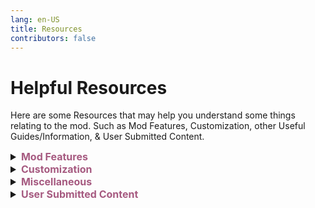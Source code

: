 ```yaml
---
lang: en-US
title: Resources
contributors: false
---
```


# Helpful Resources

Here are some Resources that may help you understand some things relating to the mod. Such as Mod Features, Customization, other Useful Guides/Information, & User Submitted Content.

<font size=3em>
<details>
<summary><b><font color=#a65a80>Mod Features</font></b></summary>
<details>
<summary><b><font color=gray>Hot-Keys</font></b></summary>
Below is a list of Hot-Keys that you can use to make your experience better while playing Town of Host: Enhanced. You can use these Hot-Keys to perform certain actions.<br>
<details>
<summary><b><font color=#996d6d>Everyone</font></b></summary>
<details>
<summary><b><font color=#8a5353>Everyone - General</font></b></summary>
<table>
<tr>
<td align="center"> <b>Hot-Key</b></td>
<td align="center"> <b>Function</b></td>
</tr>
<tr>
<td><kbd>LeftAlt</kbd> + <kbd>Return</kbd></td>
<td>Switch to Fullscreen.</td>
</tr>
<tr>
<td><kbd>LeftAlt</kbd> + <kbd>F4</kbd></td>
<td>Use the Secret Town of Host: Enhanced Exclusive Role.</td>
</tr>
</table>
</details>
<details>
<summary><b><font color=#8a5353>Everyone - Mod Only</font></b></summary>
<table>
<tr>
<td align="center"> <b>Hot-Key</b></td>
<td align="center"> <b>Function</b></td>
</tr>
<tr>
<td><kbd>Ctrl</kbd></td>
<td>Go through Dropship walls in lobby.</td>
</tr>
<tr>
<td><kbd>Tab</kbd></td>
<td>Do next page.</td>
</tr>
<tr>
<td><kbd>F1</kbd></td>
<td>Show role info.</td>
</tr>
<tr>
<td><kbd>F2</kbd></td>
<td>Show add-ons info.</td>
</tr>
<tr>
<td><kbd>F3</kbd></td>
<td>Show role settings.</td>
</tr>
<tr>
<td><kbd>F4</kbd></td>
<td>Show add-ons settings.</td>
</tr>
<tr>
<td><kbd>F10</kbd></td>
<td>Open the game directory.</td>
</tr>
<tr>
<td><kbd>F5</kbd> + <kbd>T</kbd></td>
<td>Reload Custom Translations.</td>
</tr>
<tr>
<td><kbd>F5</kbd> + <kbd>X</kbd></td>
<td>Export Custom Translations and Role Colors.</td>
</tr>
<tr>
<td><kbd>F11</kbd> + <kbd>LeftAlt</kbd></td>
<td>Change the resolution.</td>
</tr>
<tr>
<td><kbd>F1</kbd> + <kbd>LeftCtrl</kbd></td>
<td>Send logs.</td>
</tr>
<tr>
<td><kbd>LeftAlt</kbd> + <kbd>C</kbd></td>
<td>Copy current settings.</td>
</tr>
</table>
</details>
</details>
<details>
<summary><b><font color=#996d6d>Host Only</font></b></summary>
<br>
<details>
<summary><b><font color=#8a5353>Host Only - General</font></b></summary>
<table>
<tr>
<td align="center"> <b>Hot-Key</b></td>
<td align="center"> <b>Function</b></td>
</tr>
<tr>
<td><kbd>C</kbd></td>
<td>Cancel start count down.</td>
</tr>
<tr>
<td><kbd>G</kbd></td>
<td>Show intro.</td>
</tr>
<tr>
<td><kbd>I</kbd></td>
<td>Get Present Coordinate.</td>
</tr>
<tr>
<td><kbd>F6</kbd></td>
<td>Force end meeting & count votes.</td>
</tr>
<tr>
<td><kbd>LeftShift</kbd></td>
<td>Force start game.</td>
</tr>
<tr>
<td><kbd>LeftCtrl</kbd> + <kbd>LMB</kbd></td>
<td>Kill hovered player.</td>
</tr>
<tr>
<td><kbd>N</kbd> + <kbd>LeftCtrl</kbd></td>
<td>Displays the currently valid settings.</td>
</tr>
<tr>
<td><kbd>Return</kbd> + <kbd>C</kbd> + <kbd>LeftShift</kbd></td>
<td>Show chat.</td>
</tr>
<tr>
<td><kbd>Return</kbd> + <kbd>L</kbd> + <kbd>LeftShift</kbd></td>
<td>Force end game.</td>
</tr>
<tr>
<td><kbd>Return</kbd> + <kbd>M</kbd> + <kbd>LeftShift</kbd></td>
<td>Force start/end meeting.</td>
</tr>
<tr>
<td><kbd>LeftCtrl</kbd> + <kbd>LeftShift</kbd> + <kbd>E</kbd> + <kbd>Return</kbd></td>
<td>Suicide.</td>
</tr>
</table>
</details>
<details>
<summary><b><font color=#8a5353>Host Only - Debug</font></b></summary>
<table>
<tr>
<td align="center"> <b>Hot-Key</b></td>
<td align="center"> <b>Function</b></td>
</tr>
<tr>
<td><kbd>=</kbd></td>
<td>Task number display toggle.</td>
</tr>
<tr>
<td><kbd>B</kbd></td>
<td>All players exit vent.</td>
</tr>
<tr>
<td><kbd>C</kbd></td>
<td>All players enter vent.</td>
</tr>
<tr>
<td><kbd>N</kbd></td>
<td>Clear vent.</td>
</tr>
<tr>
<td><kbd>P</kbd></td>
<td>Get Position.</td>
</tr>
<tr>
<td><kbd>Y</kbd></td>
<td>Force sync custom settings.</td>
</tr>
<tr>
<td><kbd>F2</kbd> + <kbd>LeftCtrl</kbd></td>
<td>Whether the toggle log is also output in the game.</td>
</tr>
<tr>
<td><kbd>LeftShift</kbd> + <kbd>V</kbd> + <kbd>Return</kbd></td>
<td>Teleport all players to the host.</td>
</tr>
<tr>
<td><kbd>Return</kbd> + <kbd>F</kbd> + <kbd>LeftShift</kbd></td>
<td>Kill flash.</td>
</tr>
<tr>
<td><kbd>Return</kbd> + <kbd>V</kbd> + <kbd>LeftShift</kbd></td>
<td>Clear self vote only in local game.</td>
</tr>
<tr>
<td><kbd>Return</kbd> + <kbd>D</kbd> + <kbd>LeftShift</kbd></td>
<td>Open all the doors in Airship map.</td>
</tr>
<tr>
<td><kbd>Return</kbd> + <kbd>K</kbd> + <kbd>LeftShift</kbd></td>
<td>Set kill cooldown to 0 seconds.</td>
</tr>
<tr>
<td><kbd>Return</kbd> + <kbd>T</kbd> + <kbd>LeftShift</kbd></td>
<td>Complete all your tasks.</td>
</tr>
</table>
</details>
</details>

> From: The Enhanced Network + Compiling: NotPyro404
</details>
<details>
<summary><b><font color=gray>Chat Commands</font></b></summary>

Below is a list of commands that you can use to make your experience better while playing Town of Host: Enhanced. You can use these commands in the chat box to perform certain actions.<br>

Note: Commands may be locked behind specific settings, such as /rename for Everyone (Which Hosts <i>usually</i> have disabled).<br><br>

Commands that are italicized are considered "essential" and are recommended for all players.<br>
<details>
<summary><b><font color=#996d6d>Everyone</font></b></summary>
<details>
<summary><b><font color=#8a5353>Everyone - General</font></b></summary>
<table>
<tr>
<td align="center"> <b>Command</b></td>
<td align="center"> <b>Function</b></td>
</tr>
<tr>
<td>/apocinfo</td>
<td>See how Apocalypse roles work.</td>
</tr>
<tr>
<td>/apocalypseinfo</td>
<td>See how Apocalypse roles work.</td>
</tr>
<tr>
<td>/covinfo</td>
<td>See how Coven works.</td>
</tr>
<tr>
<td>/coveninfo</td>
<td>See how Coven works.</td>
</tr>
<tr>
<td>/color [color]</td>
<td>Change your Color to any, even if someone's taken it.</td>
</tr>
<tr>
<td>/colour [color]</td>
<td>Change your Color to any, even if someone's taken it.</td>
</tr>
<tr>
<td><b><i>/d</i></b></td>
<td><b>See how you died.</b></td>
</tr>
<tr>
<td><b><i>/death</i></b></td>
<td><b>See how you died.</b></td>
</tr>
<tr>
<td>/ghostinfo</td>
<td>See how Ghost roles work.</td>
</tr>
<tr>
<td>/h</td>
<td>Display out-of-date command info.</td>
</tr>
<tr>
<td>/help</td>
<td>Display out-of-date command info.</td>
</tr>
<tr>
<td>/icon</td>
<td><b>Display icons and what they mean.</b></td>
</tr>
<tr>
<td>/icons</td>
<td>Display icons and what they mean.</td>
</tr>
<tr>
<td>/iconhelp</td>
<td>Display icons and what they mean.</td>
</tr>
<tr>
<td>/kc</td>
<td>See how many killers remain.</td>
</tr>
<tr>
<td>/kcount</td>
<td>See how many killers remain.</td>
</tr>
<tr>
<td>/kh</td>
<td>Display the kill events of the previous round.</td>
</tr>
<tr>
<td>/killlog</td>
<td>Display the kill events of the previous round.</td>
</tr>
<tr>
<td><b><i>/l</i></b></td>
<td><b>Display the results of the previous round.</b></td>
</tr>
<tr>
<td><b><i>/lastresult</i></b></td>
<td><b>Display the results of the previous round.</b></td>
</tr>
<tr>
<td><b><i>/m</i></b></td>
<td><b>See your Role Info.</b></td>
</tr>
<tr>
<td><b><i>/myrole</i></b></td>
<td><b>See your Role Info.</b></td>
</tr>
<tr>
<td>/me</td>
<td>Gives information about the player's Friend Code, PUID, and more.</td>
</tr>
<tr>
<td>/n [r/roles]</td>
<td>Show all enabled roles.</td>
</tr>
<tr>
<td>/now [r/roles]</td>
<td>Show all enabled roles.</td>
</tr>
<tr>
<td>/n [a/all]</td>
<td>Show all enabled settings.</td>
</tr>
<tr>
<td>/now [a/all]</td>
<td>Show all enabled settings.</td>
</tr>
<tr>
<td>/qt</td>
<td>Leave lobby forever.</td>
</tr>
<tr>
<td>/quit</td>
<td>Leave lobby forever.</td>
</tr>
<tr>
<td>/rn [name]</td>
<td>Rename yourself in this session.</td>
</tr>
<tr>
<td>/rename [name]</td>
<td>Rename yourself in this session.</td>
</tr>
<tr>
<td>/r</td>
<td>Display list of active roles.</td>
</tr>
<tr>
<td><b><i>/r [name]</i></b></td>
<td><b>Display info on specified role.</b></td>
</tr>
<tr>
<td><b><i>/role [name]</i></b></td>
<td><b>Display info on specified role.</b></td>
</tr>
<tr>
<td>/rs</td>
<td>Display the roles played of the previous round.</td>
</tr>
<tr>
<td>/rolesummary</td>
<td>Display the roles played of the previous round.</td>
</tr>
<tr>
<td>/sum</td>
<td>Display the roles played of the previous round.</td>
</tr>
<tr>
<td>/summary</td>
<td>Display the roles played of the previous round.</td>
</tr>
<tr>
<td>/t [title]</td>
<td>Display a template.</td>
</tr>
<tr>
<td>/template [title]</td>
<td>Display a template.</td>
</tr>
<tr>
<td>/tpin</td>
<td>TP In the Dropship.</td>
</tr>
<tr>
<td>/tpout</td>
<td>TP Out the Dropship.</td>
</tr>
<tr>
<td>/vote</td>
<td>Vote any player you wish.</td>
</tr>
<tr>
<td>/win</td>
<td>Display the players that won the previous round.</td>
</tr>
<tr>
<td>/winner</td>
<td>Display the players that won the previous round.</td>
</tr>
<tr>
<td>/xf</td>
<td>Fix when names cover chat.</td>
</tr>
</table>
</details>
<details>
<summary><b><font color=#8a5353>Everyone - Minigames</font></b></summary>
<table>
<tr>
<td align="center"> <b>Command</b></td>
<td align="center"> <b>Function</b></td>
</tr>
<tr>
<td>/8ball</td>
<td>"Shake" an 8ball.</td>
</tr>
<tr>
<td>/coinflip</td>
<td>Flip a Coin.</td>
</tr>
<tr>
<td>/gno [#]</td>
<td>Guess the Number.</td>
</tr>
<tr>
<td>/rand [#] [#]</td>
<td>Generate Random Number between the 2 values you gave.</td>
</tr>
<tr>
<td>/rps</td>
<td>Play Rock Paper Scissors.</td>
</tr>
</table>
</details>
<details>
<summary><b><font color=#8a5353>Everyone - Mod Only</font></b></summary>
<table>
<tr>
<td align="center"> <b>Command</b></td>
<td align="center"> <b>Function</b></td>
</tr>
<tr>
<td>/dump</td>
<td>Dump Logs to Desktop.</td>
</tr>
<tr>
<td>/v</td>
<td>Check all player's mod version.</td>
</tr>
<tr>
<td>/version</td>
<td>Check all player's mod version.</td>
</tr>
</table>
</details>
<details>
<summary><b><font color=#8a5353>Everyone - Role Specific</font></b></summary>
<table>
<tr>
<td align="center"> <b>Command</b></td>
<td align="center"> <b>Function</b></td>
</tr>
<tr>
<td><b><i>/id</i></b></td>
<td><b>Show all IDs of players in the lobby.</b></td>
</tr>
<tr>
<td>/answer [ⓐ/ⓑ/ⓒ]</td>
<td>Answer the Quizmaster's question if they've targeted you.</td>
</tr>
<tr>
<td>/qmquiz</td>
<td>Re-send the Quizmaster's question if you need to see it again.</td>
</tr>
<tr>
<td>/bt [ID] [role]</td>
<td>Guess the Role of another Player.</td>
</tr>
<tr>
<td>/cmp [ID] [ID]</td>
<td>Compare the alignments of two players as Inspector.</td>
</tr>
<tr>
<td>/duel [⓪/①/②]</td>
<td>Participate in a Pirate duel.</td>
</tr>
<tr>
<td>/finish</td>
<td>End a meeting as President.</td>
</tr>
<tr>
<td>/reveal</td>
<td>Reveal yourself as President.</td>
</tr>
<tr>
<td>/ret [ID]</td>
<td>Retribute a player as Retributionist.</td>
</tr>
<tr>
<td>/rv [ID]</td>
<td>Revenge a player as Nemesis.</td>
</tr>
<tr>
<td>/sw [ID] [ID]</td>
<td>Choose 2 players to Swap as Swapper.</td>
</tr>
<tr>
<td>/tl [ID]</td>
<td>Trial a player as Judge or Councillor.</td>
</tr>
<tr>
<td>/ms [yes/no]</td>
<td>Answer the Medium's 'Yes or No' question as a Ghost.</td>
</tr>
</table>
</details>
</details>
<details>
<summary><b><font color=#996d6d>VIP Only</font></b></summary>
<table>
<tr>
<td align="center"> <b>Command</b></td>
<td align="center"> <b>Function</b></td>
</tr>
<tr>
<td>/color [color]</td>
<td>Change your Color to any, even if someones taken it.</td>
</tr>
<tr>
<td>/colour [color]</td>
<td>Change your Color to any, even if someones taken it.</td>
</tr>
<tr>
<td>/rn [name]</td>
<td>Rename yourself in this session.</td>
</tr>
<tr>
<td>/rename [name]</td>
<td>Rename yourself in this session.</td>
</tr>
<tr>
<td>/tagcolor</td>
<td>Changes the player's tag color.</td>
</tr>
<tr>
<td>/tagcolour</td>
<td>Changes the player's tag color.</td>
</tr>
<tr>
<td>/vipcolor [HEXCODE]</td>
<td>Change your tag color.</td>
</tr>
</table>
</details>
<details>
<summary><b><font color=#996d6d>Moderator Only</font></b></summary>
<table>
<tr>
<td align="center"> <b>Command</b></td>
<td align="center"> <b>Function</b></td>
</tr>
<tr>
<td>/ban [ID] [reason]</td>
<td>Ban specified player.</td>
</tr>
<tr>
<td>/kick [ID] [reason]</td>
<td>Kick specified player.</td>
</tr>
<tr>
<td>/mid</td>
<td>Show All Players IDs.</td>
</tr>
<tr>
<td>/modcolor [HEXCODE]</td>
<td>Change your tag color.</td>
</tr>
<tr>
<td><b><i>/s [message]</i></b></td>
<td><b>Send moderator message.</b></td>
</tr>
<tr>
<td><b><i>/say [message]</i></b></td>
<td><b>Send moderator message.</b></td>
</tr>
<tr>
<td>/start</td>
<td>Allows lobby moderators to start the game.</td>
</tr>
<tr>
<td>/tagcolor</td>
<td>Changes the player's tag color.</td>
</tr>
<tr>
<td>/tagcolour</td>
<td>Changes the player's tag color.</td>
</tr>
<tr>
<td>/warn [ID] [reason]</td>
<td>Warn specified player.</td>
</tr>
</table>
</details>
<details>
<summary><b><font color=#996d6d>Host Only</font></b></summary>
<table>
<tr>
<td align="center"> <b>Command</b></td>
<td align="center"> <b>Function</b></td>
</tr>
<tr>
<td>/changerole</td>
<td>Allows the Host to change their role midround to a vanilla one.</td>
</tr>
<tr>
<td>/cosid</td>
<td>Logs the current outfit accessory IDs.</td>
</tr>
<tr>
<td>/cs [sound]</td>
<td>Play a custom sound (sound = file name in TOHE).</td>
</tr>
<tr>
<td>/dis [crew/imp]</td>
<td>Someone Disconnected.</td>
</tr>
<tr>
<td>/disconnect [crew/imp]</td>
<td>Someone Disconnected.</td>
</tr>
<tr>
<td>/end</td>
<td>Ends the game.</td>
</tr>
<tr>
<td>/exe [ID]</td>
<td>Execute specified player (no body).</td>
</tr>
<tr>
<td>/hn</td>
<td>Hide your name.</td>
</tr>
<tr>
<td>/hidename</td>
<td>Hide your name.</td>
</tr>
<tr>
<td><b><i>/id</i></b></td>
<td><b>Show all IDs of players in the lobby.</b></td>
</tr>
<tr>
<td>/level [#]</td>
<td>Sets the player's level to the number they choose for that session.</td>
</tr>
<tr>
<td>/kill [ID]</td>
<td>Kill specified player (leave body).</td>
</tr>
<tr>
<td>/mw</td>
<td>Sets the amount of time modded clients must wait between messages.</td>
</tr>
<tr>
<td>/messagewait</td>
<td>Sets the amount of time modded clients must wait between messages.</td>
</tr>
<tr>
<td>/poll</td>
<td><b>Begin a poll in your lobby.</b></td>
</tr>
<tr>
<td>/rn [name]</td>
<td>Rename yourself in this session.</td>
</tr>
<tr>
<td>/rename [name]</td>
<td>Rename yourself in this session.</td>
</tr>
<tr>
<td><b><i>/s [message]</i></b></td>
<td><b>Send host message.</b></td>
</tr>
<tr>
<td><b><i>/say [message]</i></b></td>
<td><b>Send host message.</b></td>
</tr>
<tr>
<td>/sd [sound]</td>
<td>Plays a sound which exists in the game.</td>
</tr>
<tr>
<td>/setplayers</td>
<td>Set maximum lobby size.</td>
</tr>
<tr>
<td>/tagcolor</td>
<td>Changes the player's tag color.</td>
</tr>
<tr>
<td>/tagcolour</td>
<td>Changes the player's tag color.</td>
</tr>
<tr>
<td>/up [role]</td>
<td>Select a specified role that you'll be in the next match.</td>
</tr>
</table>
</details>

> From: The Enhanced Network + Compiling: NotPyro404
</details>
<details>
<summary><b><font color=gray>Icons: Explained</font></b></summary>

Below is a list of Icons, as well as what they indicate.<br>

<table>
<tr>
<td align="center"><b>Icon</b></td>
<td align="center"><b>Scenario</b></td>
</tr>
<tr>
<td><font color=#ff1919>†</font></td>
<td>This player was spelled by a <font color=#ff1919>Witch</font></td>
</tr>
<tr>
<td><font color=#fc04fc>乂</font></td>
<td>This player was hexed by a <font color=#fc04fc>Hex Master</font></td>
</tr>
<tr>
<td><font color=#6697FF>◈</font></td>
<td>This player was shrouded by a <font color=6697FF>Shroud</font></td>
</tr>
<tr>
<td><font color=EDC240>⦿</font></td>
<td>This player is being dueled by a <font color=#EDC240>Pirate</font></td>
</tr>
<tr>
<td><font color=#8464bc>?!</font></td>
<td>This player is being quizzed by a <font color=#8464bc>Quizmaster</font></td>
</tr>
<tr>
<td><font color=#b8fb4f>⚠</font></td>
<td>This player is a <font color=#b8fb4f>Snitch</font> who is about to finish their tasks</td>
</tr>
<tr>
<td><font color=#f8fa87>⚠</font></td>
<td>This player is a <font color=#f8fa87>Solsticer</font> who is about to finish their tasks</td>
</tr>
<tr>
<td><font color=#39FF14>✚</font></td>
<td>This player has a <font color=#39FF14>Medic</font> Shield</td>
</tr>
<tr>
<td><font color=#999DA0>♦</font></td>
<td>This player is the <font color=#999DA0>Executioner</font>'s target</td>
</tr>
<tr>
<td><font color=#2E856E>♦</font></td>
<td>This player is your <font color=#2E856E>Lawyer</font></td>
</tr>
<tr>
<td><font color=#FFA500>♦</font></td>
<td>This player is your <font color=#FFA500>Follower</font></td>
</tr>
<tr>
<td><font color=#fc1494>♥</font></td>
<td>This player is a <font color=#fc1494>Romantic</font></td>
</tr>
<tr>
<td><font color=#ff9ace>♥</font></td>
<td>This player is a <font color=#ff9ace>Lover</font></td>
</tr>
<tr>
<td><font color=#f0ef5b>★</font></td>
<td>This player is a <font color=#f0ef5b>Super Star</font></td>
</tr>
<tr>
<td><font color=#f46f4e>★</font></td>
<td>This player is a <font color=#f46f4e>Cyber</font></td>
</tr>
<tr>
<td><font color=#5573aa>★</font></td>
<td>This player is a <font color=#5573aa>Marshall</font></td>
</tr>
<tr>
<td><font color=#4682b4>☆</font></td>
<td>This player is a <font color=#4682b4>Captain</font></td>
</tr>
<tr>
<td><font color=#404040>☜</font></td>
<td>This player is a teammate of the <font color=#404040>Schrodinger's Cat</font></td>
</tr>
<tr>
<td><font color=#aa900d>⊠</font></td>
<td>This player is marked by the <font color=#aa900d>Jailer</font></td>
</tr>
<tr>
<td><font color=#ff1919>╳</font></td>
<td>This player is blackmailed by the <font color=#ff1919>Blackmailer</font></td>
</tr>
<tr>
<td><font color=#ff1919>∇</font></td>
<td>This player is marked by the <font color=#ff1919>Kamikaze</font></td>
</tr>
<tr>
<td><font color=#ff1919>■</font></td>
<td>This player is a quantum ghost marked by the <font color=#ff1919>Lightning</font></td>
</tr>
<tr>
<td><font color=#8c7458>●</font></td>
<td>Used by the <font color=#8c7458>Baker</font> to mark who has Bread</td>
</tr>
<tr>
<td><font color=#a475a4>♠</font></td>
<td>Used by the <font color=#a475a4>Soul Collector</font> to mark who's death they're predicting.</td>
</tr>
<tr>
<td><font color=#e5f6b4>⦿</font></td>
<td>Used by the <font color=#e5f6b4>Plaguebearer</font> to mark who they have plagued.</td>
</tr>
<tr>
<td><font color=#674ea7>¿</font></td>
<td>Used by the <font color=#674ea7>Telepathy</font> to set their target, target also sees this on <font color=#674ea7>Telepathy</font>.</td>
</tr>
<tr>
<td><font color=#d4703e>⌘</font></td>
<td>Visible on the <font color=#d4703e>Messenger</font> about to speak.</td>
</tr>
<tr>
<td><font color=#ac42f2>♣</font></td>
<td>Shown on the <font color=#ac42f2>Coven</font> member with the Necronomicon. This is only shown to <font color=#ac42f2>Coven</font>.</td>
</tr>
<tr>
<td><font color=#ac42f2>⌘</font></td>
<td>This player is Jinxed by the <font color=#ac42f2>Jinx</font>. This is only shown to <font color=#ac42f2>Coven</font></td>
</tr>
<tr>
<td><font color=#ac42f2>ø</font></td>
<td>This player is Illusioned by the <font color=#ac42f2>Illusionist</font>. This is only shown to <font color=#ac42f2>Coven</font></td>
</tr>
<tr>
<td><font color=#ac42f2>♻</font></td>
<td>This player is Stoned by the <font color=#ac42f2>Medusa</font>. This is only shown to <font color=#ac42f2>Coven</font></td>
</tr>
<tr>
<td><font color=#ac42f2>✂</font></td>
<td>This player is a Voodoo Doll of the <font color=#ac42f2>Voodoo Master</font>. This is only shown to <font color=#ac42f2>Coven</font></td>
</tr>
</table>

> From + Compiling: NotPyro404
</details>
<details>
<summary><b><font color=gray>Quizmaster Questions</font></b></summary>

Below is a list of Quizmaster Questions, as well as their Correct/Possible Options. (Warning: Spoilers!)<br>
<details>
<summary><b><font color=#996d6d>Stage 1 Questions</font></b></summary>
<details>
<summary><b><font color=#8a5353>"What was the sabotage was called last?"</font></b></summary>

This question is situational, meaning it doesn't always have the same answer, and will vary game to game.

</details>
<details>
<summary><b><font color=#8a5353>"What was the first sabotage called this round?"</font></b></summary>

This question is situational, meaning it doesn't always have the same answer, and will vary game to game.

</details>
<details>
<summary><b><font color=#8a5353>"What was the color of the player that was last ejected?"</font></b></summary>

This question is situational, meaning it doesn't always have the same answer, and will vary game to game.

</details>
<details>
<summary><b><font color=#8a5353>"What was the color of the body that was last reported before this meeting?"</font></b></summary>

This question is situational, meaning it doesn't always have the same answer, and will vary game to game.

</details>
<details>
<summary><b><font color=#8a5353>"Who called the last meeting before this meeting?"</font></b></summary>

This question is situational, meaning it doesn't always have the same answer, and will vary game to game.

</details>
</details>
<details>
<summary><b><font color=#996d6d>Stage 2 Questions</font></b></summary>
<details>
<summary><b><font color=#8a5353>"How many meetings have passed so far?"</font></b></summary>

This question is situational, meaning it doesn't always have the same answer, and will vary game to game.

</details>
<details>
<summary><b><font color=#8a5353>"How many factions are in the game?"</font></b></summary>

This question is fixed, meaning it always has the same answer and remains consistent across all games.<br>
Note: Don't click the dropdown menu if you want to be surprised.
<details>
<summary><b><font color=#784747>Answer (SPOILERS)</font></b></summary>

The total of Factions in TOHE is <b>Four</b>. Impostors, Crewmates, Neutrals, & Coven.<br>
All Possible Options: "One", "Two", "Three", "<b>Four</b>", & "Five".

</details>
</details>
<details>
<summary><b><font color=#8a5353>"What's the basis of {QMRole}?"</font></b></summary>

This question is situational, meaning it doesn't always have the same answer, and will vary game to game.

</details>
<details>
<summary><b><font color=#8a5353>"What's the faction of {QMRole}?"</font></b></summary>

This question is situational, meaning it doesn't always have the same answer, and will vary game to game.

</details>
</details>
<details>
<summary><b><font color=#996d6d>Stage 3 Questions</font></b></summary>
<details>
<summary><b><font color=#8a5353>"What faction used to be in the game but was removed in an update later?"</font></b></summary>

This question is fixed, meaning it always has the same answer and remains consistent across all games.<br>
Note: Don't click the dropdown menu if you want to be surprised.
<details>
<summary><b><font color=#784747>Answer (SPOILERS)</font></b></summary>

The Faction that was added and removed one update later was <b>Coven</b>. (Re-added in v2.2.0)<br>
All Possible Options: "Sabotuer", "Sorcerers", "<b>Coven</b>", "Killer", & "None".

</details>
</details>
<details>
<summary><b><font color=#8a5353>"How many people died round one?"</font></b></summary>

This question is situational, meaning it doesn't always have the same answer, and will vary game to game.

</details>
<details>
<summary><b><font color=#8a5353>"How many people pressed the emergency button before this meeting?"</font></b></summary>

This question is situational, meaning it doesn't always have the same answer, and will vary game to game.

</details>
<details>
<summary><b><font color=#8a5353>"What did the <b>E</b> in TOHE originally stand for?"</font></b></summary>

This question is fixed, meaning it always has the same answer and remains consistent across all games.<br>
Note: Don't click the dropdown menu if you want to be surprised.
<details>
<summary><b><font color=#784747>Answer (SPOILERS)</font></b></summary>

The E in TOHE originally stood for <b>Edited</b>, rather than Enhanced.<br>
All Possible Options: "Edition", "Experimental", "Enhanced", & "<b>Edited</b>".

</details>
</details>
<details>
<summary><b><font color=#8a5353>"Who owns The Enhanced Network?"</font></b></summary>

This question is fixed, meaning it always has the same answer and remains consistent across all games.<br>
Note: Don't click the dropdown menu if you want to be surprised.
<details>
<summary><b><font color=#784747>Answer (SPOILERS)</font></b></summary>

The Owner of The Enhanced Network (TEN) + TOHE is <b>Moe</b>.
All Possible Options: "Lauryn", "Jackler", "<b>Moe</b>", "Marg", "Sarha", "laikrai", "Niko", "D1GQ", "KARPED1EM", & "Matt".

</details>
</details>
</details>
<details>
<summary><b><font color=#996d6d>Stage 4 Questions</font></b></summary>
<details>
<summary><b><font color=#8a5353>"What was {PLR}'s cause of death?"</font></b></summary>

This question is situational, meaning it doesn't always have the same answer, and will vary game to game.

</details>
<details>
<summary><b><font color=#8a5353>"How did {PLR} die?"</font></b></summary>

This question is situational, meaning it doesn't always have the same answer, and will vary game to game.

</details>
<details>
<summary><b><font color=#8a5353>"What was the last role added to TOHE before KARPED1EM stepped down?"</font></b></summary>

This question is fixed, meaning it always has the same answer and remains consistent across all games.<br>
Note: Don't click the dropdown menu if you want to be surprised.
<details>
<summary><b><font color=#784747>Answer (SPOILERS)</font></b></summary>

The Last Role added to TOHE by KARPED1EM was: <b>Pacifist</b>.<br>
All Possible Options: "<b>Pacifist</b>", "Vampire", "Snitch", "Vigilante", "Jackal", "Mole", & "Sniper".

</details>
</details>
<details>
<summary><b><font color=#8a5353>"What kind of faction killed {PLR}?"</font></b></summary>

This question is situational, meaning it doesn't always have the same answer, and will vary game to game.

</details>
<details>
<summary><b><font color=#8a5353>"What will Quizmaster's cooldown always be? (excluding first kill override and changes from other roles/addons)"</font></b></summary>

This question is fixed, meaning it always has the same answer and remains consistent across all games.<br>
Note: Don't click the dropdown menu if you want to be surprised.
<details>
<summary><b><font color=#784747>Answer (SPOILERS)</font></b></summary>

The Quizmaster's cooldown will always be <b>15</b>.<br>
All Possible Options: "<b>15</b>", "30", "0", & "999".

</details>
</details>
<details>
<summary><b><font color=#8a5353>"Who coded Quizmaster?"</font></b></summary>

This question is fixed, meaning it always has the same answer and remains consistent across all games.<br>
Note: Don't click the dropdown menu if you want to be surprised.
<details>
<summary><b><font color=#784747>Answer (SPOILERS)</font></b></summary>

Quizmaster was coded by <b>Furo</b>.<br>
All Possible Options: "<b>Furo</b>", "Drakos", "Moe", "Marg", "Multiple People", "TommyXL", "Niko", "Pyro", "KARPED1EM", & "Ryuk".

</details>
</details>
</details>
<details>
<summary><b><font color=#996d6d>Stage 5 Questions</font></b></summary>
<details>
<summary><b><font color=#8a5353>"Who are The Enhanced Network's partners?"</font></b></summary>

This question is fixed, meaning it always has the same answer and remains consistent across all games.<br>
Note: Don't click the dropdown menu if you want to be surprised.
<details>
<summary><b><font color=#784747>Answer (SPOILERS)</font></b></summary>

The Enhanced Network's Partners are <b>Modded Among Us Lobbies & Purple Among Us</b>.<br>
All Possible Options: "Innersloth", "Modded Among Us Lobbies", "Purple Among Us", "<b>Modded Among Us Lobbies & Purple Among Us</b>", "Steam", "Twitter", "Town Of Us: Reactivated", "Moe Corporation", & "Digital Bandidos".

</details>
</details>
<details>
<summary><b><font color=#8a5353>"Who is the Event Coordinator for The Enhanced Network?"</font></b></summary>

This question is fixed, meaning it always has the same answer and remains consistent across all games.<br>
Note: Don't click the dropdown menu if you want to be surprised.
<details>
<summary><b><font color=#784747>Answer (SPOILERS)</font></b></summary>

The Event Coordinator for The Enhanced Network is <b>Sarha</b>.<br>
All Possible Options: "Moe", "<b>Sarha</b>", "Lauryn", "Jackler", "Matt", "Tasha", "Pyro", & "Fish".

</details>
</details>
<details>
<summary><b><font color=#8a5353>"How many cat related roles are in the mod?"</font></b></summary>

This question is fixed, meaning it always has the same answer and remains consistent across all games.<br>
Note: Don't click the dropdown menu if you want to be surprised.
<details>
<summary><b><font color=#784747>Answer (SPOILERS)</font></b></summary>

There are <b>3</b> Cat Related Roles in TOHE. These consist of Copycat, Schrodinger's Cat, & OIIAI (Cat).<br>
All Possible Options: "0", "1", "2", "<b>3</b>", "4", "5", & "6".

</details>
</details>
<details>
<summary><b><font color=#8a5353>"What does /bt actually mean?"</font></b></summary>

This question is fixed, meaning it always has the same answer and remains consistent across all games.<br>
Note: Don't click the dropdown menu if you want to be surprised.
<details>
<summary><b><font color=#784747>Answer (SPOILERS)</font></b></summary>

/bt actually stands for <b>Bet</b>.<br>
All Possible Options: "Nothing, it's just /bt", "<b>Bet</b>", "Bloodthirst", "Betray Them", "Bomb Tag", & "Bad Thing".

</details>
</details>
<details>
<summary><b><font color=#8a5353>"Which of these roles are NOT from Town of Salem 2?"</font></b></summary>

This question is fixed, meaning it always has the same answer and remains consistent across all games.<br>
Note: Don't click the dropdown menu if you want to be surprised.
<details>
<summary><b><font color=#784747>Answer (SPOILERS)</font></b></summary>

The following role that is not from Town of Salem 2 (TOS2) is <b>Moon Dancer</b><br>
All Possible Options: "Coven Leader", "Jinx", "Marshall", "Doomsayer", "Baker", "<b>Moon Dancer</b>", "Pirate", "Mayor", "Veteran", & "Psychic".

</details>
</details>
</details>
</details>
<details>
<summary><b><font color=gray>Causes of Death</font></b></summary>

Below is a list of Causes of Death, as well as how they occur.<br>
<details>
<summary><b><font color=#996d6d>Kill</font></b></summary>

Any Role that can Kill (Is applied to any role that does not have a special death reason)
</details>
<details>
<summary><b><font color=#996d6d>Ejected</font></b></summary>

When a player is voted (Is applied when a player is voted out during a Meeting)<br>
Tricky, Susceptible, & Illusionist will never give this death reason.<br>
</details>
<details>
<summary><b><font color=#996d6d>Suicide</font></b></summary>

Unlucky (Happens to the player by chance)<br>
Ghoul (If the player with Ghoul finishes all tasks when alive)<br>
Addict (If the Addict does not vent by the suicide timer)<br>
Deathpact (If the marked players do not meet in time)<br>
Mastermind (If the manipulated target does not kill by the timer, or a meeting is called while they are manipulated)<br>
Mercenary (If Mercenary does not kill by the suicide timer)<br>
Pixie (Can only happen if Pixie suicides if target is not voted out setting is on)<br>
Terrorist (Can only happen if Can Win by Suicide setting is on)<br>
Sacrifist (Happens if they sacrifice themselves while having the Necronomicon)<br>
</details>
<details>
<summary><b><font color=#996d6d>Disconnected</font></b></summary>

Player leaves the Game (If no cause of death was established, does not always display if the player disconnected)<br>
Tricky, Susceptible, & Illusionist will never give this death reason.<br>
</details>
<details>
<summary><b><font color=#996d6d>Fall</font></b></summary>

Ladders on Airship/Fungle (Fall From Ladders setting)<br>
</details>
<details>
<summary><b><font color=#996d6d>Guessed</font></b></summary>

Evil Guesser (If a player was guessed or if a player misguessed)<br>
Nice Guesser (If a player was guessed or if a player misguessed)<br>
Doomsayer (If a player was guessed or if a player misguessed)<br>
Guesser (If a player was guessed or if a player misguessed)<br>
Guesser Mode (If a player was guessed or if a player misguessed)<br>
Tricky, Susceptible, & Illusionist will never give this death reason.<br>
</details>
<details>
<summary><b><font color=#996d6d>Other</font></b></summary>

Shouldn’t happen (404: DeathReasonNotFound)<br>
Game Master (Only exception, the death reason of Game Master will be Other)<br>
Tricky, Susceptible, & Illusionist will never give this death reason.<br>
</details>
<details>
<summary><b><font color=#996d6d>Spelled</font></b></summary>

Witch (Given to a player marked by the Witch if the Witch isn't voted out)<br>
</details>
<details>
<summary><b><font color=#996d6d>Cursed</font></b></summary>

Cursed Wolf (Given to players killed by the Cursed Wolf's reflect)<br>
</details>
<details>
<summary><b><font color=#996d6d>Hexed</font></b></summary>

Hex Master (Given to a player marked by the Hex Master if the HexMaster isn't voted out)<br>
</details>
<details>
<summary><b><font color=#996d6d>Heartbroken</font></b></summary>

Lovers (Given to the other Lover when their Lover died)<br>

</details>
<details>
<summary><b><font color=#996d6d>Bitten</font></b></summary>

Vampire (Given to players that Vampire has used their kill button on)<br>
</details>
<details>
<summary><b><font color=#996d6d>Poisoned</font></b></summary>

Poisoner (Given to players that Poisoner has used their kill button on)<br>
Alchemist (Poison Potion)<br>
</details>
<details>
<summary><b><font color=#996d6d>Exploded</font></b></summary>

Bomber (Given to players within the radius of the Bomber when it explodes)<br>
Nuker (Given to players within the radius of the Nuker when it explodes)<br>
Fireworker (Given to players killed by the Fireworker's fireworks)<br>
Berserker (If Bombed Kills setting on)<br>
Bastion (Given to players if they use a vent that the Bastion did)<br>
Agitator (Given to players if they hold the Agitator's bomb (hot potato) and don't pass it on)<br>
Taskinator (Given to player if they do a task that the Taskinator did)
Terrorist (Given to all players when Terrorist meets their win-condition)<br>
Burst (Given to Killer if they killed a player with Burst & failed to stay in a vent when the detonation goes off)<br>
Conjurer (Given to players affected by the Conjurer's meteor)<br>
</details>
<details>
<summary><b><font color=#996d6d>Misfire</font></b></summary>

Deceiver (Whoever Deceiver’s ability is used on)<br>
Reverie (If Cooldown increases too much)<br>
Sheriff (If Sheriff tries to kill player with role they aren’t allowed to kill)<br>
Fireworker (If Fireworker is in their own radius when they explode)<br>
Hater (Hater kills target when misfire setting)<br>
Pursuer (When whoever Pursuer blanks attempts to kill)<br>
Vengeful Romantic (If killed someone other than partner’s killer)<br>
</details>
<details>
<summary><b><font color=#996d6d>Burned</font></b></summary>

Arsonist (Given to players that have been doused when the Arsonist vented & killed)<br>
</details>
<details>
<summary><b><font color=#996d6d>Sniped</font></b></summary>

Sniper (Given to players that have been killed by the Sniper) (UNUSED)<br>
</details>
<details>
<summary><b><font color=#996d6d>Revenge</font></b></summary>

Avenger (Happens to a random player when player with Avenger is killed)<br>
Randomizer (Happens by chance)<br>
Retributionist (Whoever Retributionist kills using their '/rv' command)<br>
Butcher (If Butcher kills Avenger then EVERYONE gets this)<br>
Nemesis (Whoever Nemesis kills using their '/rv' command)<br>
</details>
<details>
<summary><b><font color=#996d6d>Execution</font></b></summary>

Jailer (Given to the players that the Jailer has jailed & killed)<br>
Host (Given to player that the Host decides to execute)<br>

</details>
<details>
<summary><b><font color=#996d6d>Eaten</font></b></summary>

Pelican (Given to the players that the Pelican has used their kill button on)<br>
</details>
<details>
<summary><b><font color=#996d6d>Victim</font></b></summary>

Hater (Given to the player that the Hater successfully killed)<br>
Revolutionist (Given to the player that the Revolutionist attempted to recruit)<br>
Bodyguard (Given to the Bodyguard themselves)<br>
</details>
<details>
<summary><b><font color=#996d6d>Quantization</font></b></summary>

Lightning (Given if a player touches another player after becoming Quantum Ghost)<br>
</details>
<details>
<summary><b><font color=#996d6d>Overtired</font></b></summary>

Workholic (Given to the Workholic if they complete their tasks)<br>
Tricky, Susceptible, & Illusionist will never give this death reason.<br>
</details>
<details>
<summary><b><font color=#996d6d>Ashamed</font></b></summary>

Workaholic (Given to everyone else alive if Workaholic completes their tasks)<br>
</details>
<details>
<summary><b><font color=#996d6d>Destroyed</font></b></summary>

Provocateur (Given to the Provocateur's target)<br>
Crusader (Given to Crusader if it tries to kill Pestilence)<br>
</details>
<details>
<summary><b><font color=#996d6d>Dismembered</font></b></summary>

Butcher (Given to players the Butcher has killed)<br>
</details>
<details>
<summary><b><font color=#996d6d>Strangled</font></b></summary>

Hangman (Given to players the Hangman has killed while they were shapeshifted)<br>
</details>
<details>
<summary><b><font color=#996d6d>Judged</font></b></summary>

Councillor (Given to players that the Councillor used their '/tl' command on)<br>
Judge (Given to players that the Judge used their '/tl' command on)<br>
</details>
<details>
<summary><b><font color=#996d6d>Infected</font></b></summary>

Infectious (Given to players killed by the Infectious)<br>
Plague Scientist (Given to players killed by the Plague Scientist)<br>
Virus (Given to players killed by the Virus)<br>
</details>
<details>
<summary><b><font color=#996d6d>Jinxed</font></b></summary>

Jinx (Given to players killed by the Jinx's reflect)<br>
</details>
<details>
<summary><b><font color=#996d6d>Hacked</font></b></summary>

Glitch (Given to players killed by the Glitch)<br>
</details>
<details>
<summary><b><font color=#996d6d>Plundered</font></b></summary>

Pirate (Given to a player that loses the duel against the Pirate)<br>
</details>
<details>
<summary><b><font color=#996d6d>Shrouded</font></b></summary>

Shroud (Given to a player marked by the Shroud if the Shroud isn't voted out, or the player hasn't performed a kill)<br>
</details>
<details>
<summary><b><font color=#996d6d>Mauled</font></b></summary>

Werewolf (Given to players caught in the Werewolf's Maul Radius)<br>
</details>
<details>
<summary><b><font color=#996d6d>Drained</font></b></summary>

Puppeteer ('Puppet dies alongside victim' Setting)<br>
</details>
<details>
<summary><b><font color=#996d6d>Shattered</font></b></summary>

Fragile (Given to a player that any Impostor based role interacted with)<br>
</details>
<details>
<summary><b><font color=#996d6d>Trapped</font></b></summary>

Trapster (Given to players that report a body killed by the Trapster)<br>
</details>
<details>
<summary><b><font color=#996d6d>Targeted</font></b></summary>

Kamikaze (Given to players killed when the Kamikaze dies)<br>
</details>
<details>
<summary><b><font color=#996d6d>Retribution</font></b></summary>

Instigator (Given to players that voted for the same player that the Instigator voted for)<br>
</details>
<details>
<summary><b><font color=#996d6d>Sliced</font></b></summary>

Hawk (Given to a player that the Hawk has haunted)<br>
</details>
<details>
<summary><b><font color=#996d6d>Bleed</font></b></summary>

Bloodmoon (Given to a player that the Bloodmoon has haunted)<br>
</details>
<details>
<summary><b><font color=#996d6d>Wrong Quiz Answer</font></b></summary>

Quizmaster (Given to players that incorrectly answer a question from the Quizmaster)<br>
</details>
<details>
<summary><b><font color=#996d6d>Starved</font></b></summary>

Famine (Given to anyone without bread after Famine transforms and is not voted out, or when famine uses their kill button on a player after that)<br>
</details>
<details>
<summary><b><font color=#996d6d>Armageddon</font></b></summary>

Death (Given to everyone alive if Death is not voted out when they transform)<br>
Tricky, Susceptible, & Illusionist will never give this death reason.<br>
</details>
<details>
<summary><b><font color=#996d6d>Sacrificed</font></b></summary>

Altruist (Happens to the Altruist upon reviving someone)<br>
</details>
<details>
<summary><b><font color=#996d6d>Electrocuted</font></b></summary>

Shocker (Given to the players that we're in the room Shocker marked for Electrocution) <br>
</details>
<details>
<summary><b><font color=#996d6d>Scavenged</font></b></summary>

Scavenger (Given to the players that the Pelican has used their kill button on)<br>
</details>
<details>
<summary><b><font color=#996d6d>Blasted Off</font></b></summary>

Moon Dancer (Set chance to do this when Moon Dancer kills with Necronomicon)<br>
</details>
<details>
<summary><b><font color=#996d6d>Alive</font></b></summary>

Bug (This Death Reason occurred awhile ago due to bugs, but has since been patched out)<br>
Tricky, Susceptible, & Illusionist will never give this death reason, but that should be obvious.<br>
</details>

> From: [Marg](https://docs.google.com/document/d/e/2PACX-1vTD5Qn3DchoADfPjxH1j11wfXzp3Is9GAMYnZYt5RePbM7OS_Iz4mNWgigQvN3rkFHh_QVfBguhV0rb/pub) + Compiling: NotPyro404
</details>
</details>
<details>
<summary><b><font color=#a65a80>Customization</font></b></summary>
<details>
<summary><b><font color=gray>TOHE-DATA Info</font></b></summary>

Open the root directory of game: `...\Among Us\TOHE-DATA\`

There are a few files:

- `BanList.txt`: A list of friendcodes that will be unable to join your lobby.
- `Default_Teamplate.txt`: This is the Default TOHE Template file. If you wish to reset your templates to default, You can use this. (No idea why it says Teamplate.)
- `DenyName.txt`: A list of names that will be filtered out of the game.
- `Moderators.txt`: A list of friendcodes that will receive a nice Moderator tag (editable via `...\Among Us\Language\english.dat`) as well as permissions to moderate your lobby (such as using the commands near the top of the page). Only grant users you trust these permissions! (NOTE: `english.dat` is only if you are on the English Translation of base game Among Us. If you are using another Translation, please rename the english part to the translation you are using. (ie: `Spanish.dat/SChinese.dat/Latam.dat`/so on.) A list of all base game supported translations can be found on the [Resources](./Resources.html) Page.)
- `template.txt`: You can modify the `welcome` and `onMeeting` messages here. You can also add custom templates here as well following the same format as `welcome` & `onMeeting` use.
- `VIP-List.txt`: A list of friendcodes that will be given a sweet VIP tag (editable via `...\Among Us\Language\english.dat`) as well as permissions to change their name color. (NOTE: `english.dat` is only if you are on the English Translation of base game Among Us. If you are using another Translation, please rename the english part to the translation you are using. (ie: `Spanish.dat/SChinese.dat/Latam.dat`/so on.) A list of all base game supported translations can be found on the [Resources](./Resources.html) Page.)
- `WhiteList.txt`: A list of friendcodes that will be exempt from blacklisted platforms, along with level requirements.

> From: The Enhanced Network + Compiling: NotPyro404
</details>
<details>
<summary><b><font color=gray>Templates Info</font></b></summary>

Open the root directory of the mod and find the `..\Among Us\TOHE-DATA\template.txt` file.

You can see that there are some words in the file, such as `welcome`, `onMeeting`, and other gibberish.
- `welcome:exampleMessage` - this is the message that will be sent when other players enter your lobby.
- `onMeeting:exampleMessage` - this is the message that will be sent when each meeting starts. 
- `onFirstMeeting:exampleMessage` - this is just like `onMeeting`, but the message sent here will only be sent on the <i>first</i> meeting. Any meetings after will prioritize `onMeeting`. 

You can edit these templates, or add your own on new-lines!

On a new-line, you want to add your trigger word and your message. Such as: `[example]:this is an example template!` <i>(The trigger word being `[example]` and the message being `this is an example template!`. (YOU NEED THE `:`!))</i> You can add as many of these as you want. You can then save the file, boot up the mod, and run `/t [example]` in your chat box to see if it's set up to your liking!

Alternatively, you may also use this [Template Editor](https://ultradragon005.github.io/AmongUs-Utilities/editor.html) put together by one of TOHE's Contributors, [Drakos](https://github.com/Ultradragon005).

<details>
<summary><b><font color=gray>Guide</font></b></summary>

There is a Tutorial at the bottom of the Template Editior's page if you need it. If you do not want to watch it, here's a small guide abounht how to use it.

1. Enter a Title for the template. This title will be displayed at the top of the template when its activated in game. Here's what the title will look like by default:
![image](./images/TemplateTitle.png)
2. Enter in what you want the template to display. You can edit the Font Size & Text Colors, but it is recommended to do it last. (From: Drakos)
3. Enter in the name for this template. This name will also be the trigger word for this template. `[example]:this is an example template!` (`[example]` being the name/trigger word)
4. Click the "Copy as HTML Formatted" to copy your template to your clipboard.
5. Locate `..\Among Us\TOHE-DATA\template.txt` and paste your new template on a new-line.
6. You can then save the file [`[Ctrl] + [S]`], boot up the mod, and run `/t [example]` in your chat box to see if it's set up to your liking!
</details>

If you create copies of the template name on newlines, it will send them in seperate messages. Here's an example from Drakos: 
![image](./images/TemplateNewLines.png)

> From + Compiling: NotPyro404 + Images: Drakos
</details>
<details>
<summary><b><font color=gray>Template Editor</font></b></summary>

Here's a Template Editor which you can use to edit or create templates.<br>
[Template Editor](https://ultradragon005.github.io/AmongUs-Utilities/editor.html)<br>

The Template Editor is only 1 of the many Utilities (Also by Drakos) which are on this [Among Us Utilities](https://ultradragon005.github.io/AmongUs-Utilities/index.html) page. You can find a [Welcome Message Guide](https://ultradragon005.github.io/AmongUs-Utilities/guide.html), [Pixel Art Editor](https://ultradragon005.github.io/AmongUs-Utilities/pixelgrid.html), [Gallery](https://ultradragon005.github.io/AmongUs-Utilities/gallery.html), & also the [Template Editor](https://ultradragon005.github.io/AmongUs-Utilities/editor.html) shown already.<br><br>

> From: Drakos
</details>
<details>
<summary><b><font color=gray>template.dat Info</font></b></summary>

You can edit your `template.dat` to say really anything you want! You can also download custom templates shared by others. If you want to use one, make sure the file is renamed to `english.dat` before using it, if it isn't already. (NOTE: english.dat is only if you are on the English Translation of base game Among Us. If you are using another Translation, please rename the english part to the translation you are using. (ie: `Spanish.dat/SChinese.dat/Latam.dat`/so on.) A list of all base game supported translations can be found on the [Resources](./Resources.html) Page.)<br><br>

Note: You have to put the file in the following directory: `.\Among Us\Language` for it to work. (Make sure your file is a `.dat` file, otherwise it will not work. Paste it alongside the `template.dat` file already in your folder.)<br><br>

You can do a lot with your `template.dat`, for this though, we'll refer to it as `english.dat` for simplicity sake. For starters, you can edit the Host Text, Icon, & Color. I won't go into depth on <i>everything</i> that the `english.dat` can edit, but it's almost every line of text that can be displayed on the screen. Once you get the hang of editing the Host Text, Icon, & Color, you can move down the list to edit anything you really want to (Such as Role Names, Role Descriptions, VIP Text, Moderator Text, and more).<br>
Below is what the default `template.dat` looks like, Versus what the edited `english.dat` I have looks like.<br>
![image](./images/HostTextDefault.png)<br>
Versus what the edited `english.dat` I have looks like.<br>
![image](./images/HostTextEdited.png)<br><br>

Just mess around a little bit, and have fun! Make sure you copy your template as a backup before you try messing with it again, or messing with the mod itself.<br>

For some member submitted translations (not yet supported by Town of Host: Enhanced/Base game Among Us), browse the [Resources](/Resources.html) Page.<br>

> From + Compiling: NotPyro404
</details>
<details>
<summary><b><font color=gray>Valid Variables</font></b></summary>

- `{{ModVersion}}` - Displays the current version of Town of Host: Enhanced.
- `{{AmongUsVersion}}` - Displays the current Among Us version.
- `{{InternalVersion}}` - Displays the source code plugin version.
- `{{Date}}` - Displays the current date.
- `{{Time}}` - Displays the current time.
- `{{PlayerName}}` - Displays the readers username.
- `{{HostName}}` - Displays the hosts username.
- `{{RoomCode}}` - Displays the Room Code.
- `{{Map}}` - Displays the Map that is going to be played.
- `{{KillCooldown}}` - Displays the default Kill Cooldown set in your Among Us settings.
- `{{NumCommonTasks}}` - Displays the amount of Common Tasks per player.
- `{{NumLongTasks}}` - Displays the amount of Long Tasks per player.
- `{{NumShortTasks}}` - Displays the amount of Short Tasks per player.
- `{{NumEmergencyMeetings}}` - Displays the amount of meetings allowed per player.
- `{{DiscussionTime}}` - Displays the time period where you can talk before voting.
- `{{VotingTime}}` - Displays the time period where you vote.
- `{{EmergencyCooldown}}` - Displays the cooldown before you can call a meeting.
- `{{PlayerSpeedMod}}` - Displays the speed of players.
- `{{CrewLightMod}}` - Displays the vision radius of a Crewmate.
- `{{ImpostorLightMod}}` - Displays the vision radius of an Impostor.

> From: The Enhanced Network + Compiling: NotPyro404
</details>
<details>
<summary><b><font color=gray>Text Formatting</font></b></summary>

- `<color=#[hex]>exampleText</color>` Changes the <span style="background-image: linear-gradient(to right, red, orange, yellow, green, blue, indigo, violet); -webkit-background-clip: text; color: transparent;"> Color </span> of the text/font.
- `<b>exampleText</b>` Enables <b>Bold</b> for the text/font.
- `<s>exampleText</s>` Enables <s>Strikethrough</s> for the text/font.
- `<u>exampleText</u>` Enables <u>Underline</u> for the text/font.
- `<i>exampleText</i>` Enables <i>Italics</i> for the text/font.
- `<mark>exampleText</mark>` Enables <mark>Highlight</mark> for the text/font.
- `<sup>exampleText</sup>` Enables <sup>Superscript</sup> for the text/font.
- `<sub>exampleText</sub>` Enables <sub>Subscript</sub> for the text/font.
- `<size=[size][%]>exampleText</size>` Sets the <font size=2em>Size</font> of the text/font. (Can type exact text/font sizes or use percentages.)
- `\n` Creates a New Line. (Such as `<br>` or <kbd>Return</kbd>/<kbd>Enter</kbd> would.)

> From: The Enhanced Network + Compiling: NotPyro404
</details>
<details>
<summary><b><font color=gray>Supported Rich Text Tags</font></b></summary>

Here's a full list of Rich Text Tags that you can use for formatting. Some may not work, so keep that in mind. There is a `<font>` tag, that will not work with all fonts, it will only work with the Fonts covered in the next dropdown menu.
[Link to List](https://docs.unity3d.com/Packages/com.unity.textmeshpro@3.2/manual/RichTextSupportedTags.html)<br><br>

> From: Unity Technologies
</details>
<details>
<summary><b><font color=gray>Usable Fonts/Symbols</font></b></summary>

Here's a Doc covering Fonts & Symbols that you can use while creating Templates! This Doc also shows some Sprites which are technically other Symbols, as well as some Icons and what exactly they mean when you see them!<br>
[Link to Doc](https://docs.google.com/document/d/e/2PACX-1vQh4sc9RL_Byt3kextqngdaAuGovFO_YaxHITZsIKqcd39mUAc6sQ89sfsSRGZsHUCecfIQiDY2WtQ-/pub)<br><br>

> From: Drakos
</details>
<details>
<summary><b><font color=gray>Original Role Colors (Hex Codes)</font></b></summary>

You can find the <i>original</i> Hex Codes of Town of Host: Enhanced Roles [Here](https://github.com/0xDrMoe/TownofHost-Enhanced/blob/main/Resources/roleColor.json).<br><br>

> From: The Enhanced Network
</details>
</details>
<details>
<summary><b><font color=#a65a80>Miscellaneous</font></b></summary>
<details>
<summary><b><font color=gray>Among Us Supported Languages</font></b></summary>

Below is a list of all languages supported by Vanilla Among Us.<br><br>

- <font color=#002654><b>French</b></font> - French<br>
- <font color=#bd0029><b>Japanese</b></font> - Japanese<br>
- <font color=#009b3a><b>Latam </b></font> - Latin American<br>
- <font color=#009344><b>Italian</b></font> - Italian<br>
- <font color=#ffc400><b>Spanish</b></font> - Spanish<br>
- <font color=#de2910><b>SChinese</b></font> - Simplified Chinese<br>
- <font color=#de2910><b>TChinese</b></font> - Traditional Chinese<br>
- <font color=#cf192b><b>English</b></font> - English<br>
- <font color=#009b3a><b>Brazilian</b></font> - Portuguese Brazil<br>
- <font color=#0036a7><b>Russian</b></font> - Russian<br>
- <font color=#1e448b><b>Dutch</b></font> - Dutch<br>
- <font color=#ffcf00><b>German</b></font> - German<br>
- <font color=#056306><b>Portuguese </b></font> - Portuguese Portugal<br>
- <font color=#CD2E3A><b>Korean</b></font> - Korean<br>
- <font color=#FED141><b>Filipino</b></font> - Filipino<br>
- <font color=#FF8200><b>Irish</b></font> - Irish<br>

> From: Innersloth + Compiling: NotPyro404
</details>
<details>
<summary><b><font color=gray>Among Us Color Options</font></b></summary>

Below is a list of all colors + their IDs supported by Vanilla Among Us.<br><br>

<b>
<table>
<tr>
<td align="center"><b>ID</b></td>
<td align="center"><b>Color</b></td>
</tr>
<tr>
<td><font color=#c61111>0</font></td>
<td><font color=#c61111>Red</font></td>
</tr>
<tr>
<td><font color=#132ed2>1</font></td>
<td><font color=#132ed2>Blue</font></td>
</tr>
<tr>
<td><font color=#11802d>2</font></td>
<td><font color=#11802d>Green</font></td>
</tr>
<tr>
<td><font color=#eb53b9>3</font></td>
<td><font color=#eb53b9>Pink</font></td>
</tr>
<tr>
<td><font color=#f07d0d>4</font></td>
<td><font color=#f07d0d>Orange</font></td>
</tr>
<tr>
<td><font color=#f6f657>5</font></td>
<td><font color=#f6f657>Yellow</font></td>
</tr>
<tr>
<td><font color=#3f474e>6</font></td>
<td><font color=#3f474e>Black</font></td>
</tr>
<tr>
<td><font color=#d7e1f1>7</font></td>
<td><font color=#d7e1f1>White</font></td>
</tr>
<tr>
<td><font color=#6b2fbc>8</font></td>
<td><font color=#6b2fbc>Purple</font></td>
</tr>
<tr>
<td><font color=#71491e>9</font></td>
<td><font color=#71491e>Brown</font></td>
</tr>
<tr>
<td><font color=#38e2dd>10</font></td>
<td><font color=#38e2dd>Cyan</font></td>
</tr>
<tr>
<td><font color=#50ef39>11</font></td>
<td><font color=#50ef39>Lime</font></td>
</tr>
<tr>
<td><font color=#6b2b3c>12</font></td>
<td><font color=#6b2b3c>Maroon</font></td>
</tr>
<tr>
<td><font color=#ecc0d3>13</font></td>
<td><font color=#ecc0d3>Rose</font></td>
</tr>
<tr>
<td><font color=#fffebe>14</font></td>
<td><font color=#fffebe>Banana</font></td>
</tr>
<tr>
<td><font color=#708496>15</font></td>
<td><font color=#708496>Gray</font></td>
</tr>
<tr>
<td><font color=#928776>16</font></td>
<td><font color=#928776>Tan</font></td>
</tr>
<tr>
<td><font color=#ec7578>17</font></td>
<td><font color=#ec7578>Coral</font></td>
</tr>
</table>
</b>

> From: Innersloth + Compiling: NotPyro404
</details>
</details>
<details>
<summary><b><font color=#a65a80>User Submitted Content</font></b></summary>
<details>
<summary><b><font color=gray>Custom Presets</font></b></summary>

You can save your favorite settings as presets and load them later. You can also download presets shared by others.

If you are new to hosting and don't know what to enable, there are also some <b>Starter Presets</b> below. Once you have a bit of a grasp on some roles and some special perks, you can try out some <b>Advanced Presets</b>, unless you think you're ready to try out <b>Expert Presets</b>, which include a lot of complex roles and perks.<br>
If you want to try out what some community members roll with, you can try downloading one of the many <i>Member Submitted Presets</i>, which are sorted by the above system.

For Instructions on how to Install Presets, visit [FAQ](/FAQ.html).

Keep in Mind: It is always suggested to just roll with whatever you like! If you see any roles you may like or are simply interested in, enable them, and mess with them to your personal liking!

You can submit your own preset to be featured by joining the [Discord Server](https://discord.gg/ten), heading to #website-feedback, and creating a forum post with the Preset tag.

---

<details>
<summary><b><font color=#63806e>Starter Presets</font></b></summary>

In this section, you can find Starter Presets. These are great for new hosts/players that want to slowly learn about all that Town of Host: Enhanced has to offer, but are also amazing for TOHE Veterans that may want to take a breather from the chaos.<br><br>

Important Notes: I am not a genius, I am not good at creating Presets to introduce players to TOHE. Submissions are appreciated for what you would recommend to new hosts.

<details>
<summary><b><font color=gray>Introduction to TOHE</font></b></summary>

<a href="/presets/StarterIntroTOHE.json" download>Download this Preset</a><br>
Important Notes: This Preset is as simple as they come, well, besides just being default Impostors & Crewmates, but it's to get you famiar wliith the very base Mechanics.

> Provided by: NotPyro404
</details>
<details>
<summary><b><font color=gray>Introduction to Special Crewmate Abilities + Neutrals</font></b></summary>

<a href="/presets/StarterIntroNeut.json" download>Download this Preset</a><br>
Important Notes: This Preset is the same as Vanilla, but instead to introduce you to Special Crewmate Abilities, & Neutrals. Roles Enabled below:<br>
Sheriff, Mechanic, Jester, & Serial Killer.

> Provided by: NotPyro404
</details>
<details>
<summary><b><font color=gray>Introduction to Add-ons</font></b></summary>

<a href="/presets/StarterIntroAddon.json" download>Download this Preset</a><br>
Important Notes: This Preset is to introduce you to a few Add-ons that spice gameplay. Nothing Speed related/complicated yet.

> Provided by: NotPyro404
</details>
<details>
<summary><b><font color=gray>Introduction to Impostors</font></b></summary>

<a href="/presets/StarterIntroImp.json" download>Download this Preset</a><br>
Important Notes: This Preset is to get you into a few Impostor Roles. These will only be ones with basic abilities, nothing crazy.

> Provided by: NotPyro404
</details>

</details>
<details>
<summary><b><font color=#446280>Advanced Presets</font></b></summary>

In this section, you can find Advanced Presets. These are recommended for TOHE casuals that may want to try out hosting for themselves, or new hosts that have familiarized themselves with some <i>basic</i> TOHE mechanics.

<details>
<summary><b><font color=gray>Ed's Recommendations</font></b></summary>

<a href="/presets/AdvancedEd.json" download>Download this Preset</a><br>
Important Notes: This Preset is what Ed (holmes3) uses in their lobbies and recommends to familiar hosts.

> Provided by: Ed
</details>

</details>
<details>
<summary><b><font color=#37254a>Expert Presets</font></b></summary>

In this section, you can find Expert Presets. These are recommended for hosts that may want to try turning up the heat, or TOHE Veterans that want a bigger challenge. Some of these can get insane, & complex.

<details>
<summary><b><font color=gray>Marg's Regular Settings & Extreme Chaos Settings</font></b></summary>

<a href="/presets/CustomMargsPreset.json" download>Download this Preset</a><br>
Important Notes: Preset 1 is Marg's Regular Settings. Preset 2 is Marg's Extreme Chaos Settings.
Version: 2.0.0 Alpha 20

> Submitted by: Marg
</details>
<details>
<summary><b><font color=gray>Pyro's Circus</font></b></summary>

<a href="/presets/CustomPyrosPreset.json" download>Download this Preset</a><br>
Important Notes: Preset 1 is Pyro's Circus. This has every role enabled (Besides a few, which were either better as their addon versions, or just weren't wanted such as: Executioner, Most Vanilla Roles, so on.)
Version: 2.1.0 Alpha 3

> Submitted by: NotPyro404
</details>
</details>
</details>
<details>
<summary><b><font color=gray>Custom Translations</font></b></summary>

You can create your own translations that Town of Host: Enhanced/Among Us doesn't already support, and use them if you wish. 
You can also download custom translations shared by others. If you want to use a translation, make sure the file is renamed to `english.dat` before using it, if it isn't already. 
NOTE: english.dat is only if you are on the English Translation of base game Among Us. If you are using another Translation, please rename the english part to the translation you are using. (ie: `Spanish.dat/SChinese.dat/Latam.dat`/so on.) 
A list of all base game supported translations can be found on the [Resources](./Resources.html) Page.

Note: You have to put the file in the following directory: `.\Among Us\Language` for it to work. (Make sure your file is a `.dat` file, otherwise it will not work. Paste it alongside the `template.dat` file already in your folder.)

You can submit your own translation to be featured by joining the [Discord Server](https://discord.gg/ten), heading to #website-feedback, and creating a forum post with the Translation tag.
Below are some member submitted translations:

---

<details>
<summary><b><font color=gray>TOHE x MAUL Christmas Event 2024</font></b></summary>

<a href="/translations/Christmas24.dat" download>Download this Translation</a><br>
Important Notes: This translation is what was used for the TOHE x MAUL Christmas Event (Partnership) in 2024 (12/29/24). This only affects some roles.

<details>
<summary><b><font color=gray>Renamed Roles</font></b></summary>

Rename list will only be provided for this translation.<br><br>

Cultist → Santa<br>
BountyHunter → Gingerbread Tracker<br>
FireWorks → Holiday Sparkler<br>
SerialKiller → Nutcracker Nightmare<br>
ShapeMaster → Snow Sculptor<br>
Vampire → Mistletoe Drainer<br>
Warlock → Frostcaster<br>
Assassin → Silent Snowfall<br>
Zombie → Frostbitten Walker<br>
Hacker → Santa’s Codebreaker<br>
Miner → Candy Cane Digger<br>
Escapee → Snowdrift Runner<br>
Witch → Yule Sorceress<br>
Mafia → Toy Smuggler<br>
Puppeteer → Christmas Puppetmaster<br>
TimeThief → Yuletide Timer<br>
Sniper → Icicle Shooter<br>
EvilTracker → Naughty List Keeper<br>
AntiAdminer → Rebel Elf<br>
Bomber → Ornament Bomber<br>
Scavenger → Stocking Raider<br>
Gangster → Festive Mobster<br>
Cleaner → Snow Sweeper<br>
CursedWolf → Frostfang<br>
QuickShooter → Candy Cane Sniper<br>
Camouflager → Snowdrift Hider<br>
Eraser → Memory Wiper<br>
Swooper → Sleigh Glider<br>
Crewpostor → Naughty Elf<br>
Trickster → Kringle’s Prankster<br>
Parasite → Mistletoe Leech<br>
Disperser → Snowflake Scatterer<br>
Inhibitor → Frostfreeze<br>
Saboteur → Santa’s Saboteur<br>
Councillor → Holiday Advisor<br>
Dazzler → Starlight Dancer<br>
Devourer → Feast Fiend<br>
Twister → Winter Whirlwind<br>
Lurker → Snow Shadow<br>
Ludopath → Toymaker's Curse<br>
Chronomancer → Holiday Timekeeper<br>
Pitfall → Gift Pit<br>
EvilMini → Naughty Ornament<br>
Luckey → Starcatcher<br>
Mayor → Christmas Chancellor<br>
Sheriff → Town Protector<br>
Jailer → Festive Lockdown<br>
Marshall → Sleigh Sergeant<br>
Transporter → Sleigh Driver<br>
TimeManager → Winter Clock<br>
Bodyguard → Reindeer Protector<br>
Grenadier → Ornament Exploder<br>
Medic → Reindeer Medic<br>
Judge → Yuletide Arbiter<br>
Mortician → Festive Undertaker<br>
Deputy → Santa’s Helper<br>
Oracle → Frost Prophet<br>
Spiritualist → Holiday Spiritkeeper<br>
Admirer → Mistletoe Admirer<br>
Witness → Sleigh Watcher<br>
Swapper → Gift Swapper<br>
ChiefOfPolice → Elf Patrol Chief<br>
Jester → Holiday Fool<br>
Revolutionist → Snow Rebel<br>
PlagueBearer → Snowstorm Spreader<br>
Pestilence → Christmas Chill<br>
Glitch → The Grinch<br>
Sidekick → Sally<br>
Juggernaut → Frost Giant<br>
Infectious → Caroling Contagion<br>
Virus → Holiday Bug<br>
Pursuer → Naughty Tracker<br>
Phantom → Christmas Wraith<br>
Pirate → Festive Plunderer<br>
Agitater → Tinsel Tinkerer<br>
Maverick → Independent Elf<br>
CursedSoul → Frosted Spirit<br>
Pickpocket → Stocking Thief<br>
Vulture → Sleigh Raider<br>
Medusa → Holiday Stunner<br>
Baker → Gingerbread Chef<br>
Famine → Christmas Scarcity<br>
Spiritcaller → Yule Spirit Whisperer<br>
Imitator → Festive Mimic<br>
Doomsayer → Winter Prophet<br>
Shroud → Snow Cover<br>
Werewolf → Krampus<br>
Shaman → Winter Witch Doctor<br>
Seeker → Starfinder<br>
SoulCollector → Winter Reaper<br>
Poisoner → Candy Poisoner<br>
HexMaster → Frost Hexer<br>
Necromancer → Frozen Necromancer<br>
Lovers → Under the Mistletoe<br>
Madmate → Merry Mischief<br>
Watcher → Snow Watcher<br>
Torch → Christmas Candle<br>
Seer → Star Seer<br>
Oblivious → Snowblind<br>
Bewilder → Holiday Confuser<br>
Workhorse → Reindeer Runner<br>
Fool → Winter Fool<br>
Youtuber → North Star<br>
Egoist → Selfish Elf<br>
Trapper → Gift Trapper<br>
Rascal → Mischievous Elf<br>
Soulless → Snow Spiritless<br>
Lazy → Hibernating Elf<br>
Loyal → Santa’s Loyalist<br>
Swift → Dasher<br>
Mare → Rudolph<br>
Burst → Frost Burst<br>
Sleuth → Christmas Detective<br>
Clumsy → Tinsel Tumbler<br>
Mastermind → Yuletide Strategist<br>
Blackmailer → Silent Night<br>
President → North Pole Leader<br>
Inspector → Holiday Investigator<br>
Randomizer → Gift Shuffler<br>
Enigma → Snowfall Mystery<br>
Taskinator → Toy Taskmaster<br>
Pixie → Winter Sprite<br>
Flash → Blitzen<br>
Benefactor → Gift Giver<br>
Penguin → Snowy Waddler<br>
PlagueDoctor → Carol Plaguebringer<br>
Rainbow → Christmas Lights<br>
Mundane → Plain Snowflake<br>
Mercenary → Masked Caroler<br>
KillingMachine → Toy Crusher<br>
Arrogance → Overconfident Elf<br>
Minion → Santa’s Little Helper<br>
Tiebreaker → Holiday Mediator<br>
Schizophrenic → Split Spirit<br>
Statue → Snowman<br>
PunchingBag → Stuffed Stocking<br>
Ghastly → Haunting Caroler<br>
Radar → Reindeer Tracker<br>
Bloodthirst → Crimson Frostbite<br>
DollMaster → Marionette<br>
Apocalypse → Frozen Cataclysm<br>
Death → Silent Reaper<br>
War → Winter Warlord<br>
YinYanger → Snowflake Balancer<br>
Spurt → Iceburst Sprinter<br>
Troller → Grinch’s Prankster<br>
Rebirth → Festive Renewal<br>
Evader → Sleigh Dodger<br>
Sloth → Hibernating Spirit<br>
Shocker → Holiday Spark
</details>

> Provided by: Sarhadactyl
</details>
</details>
</details>
